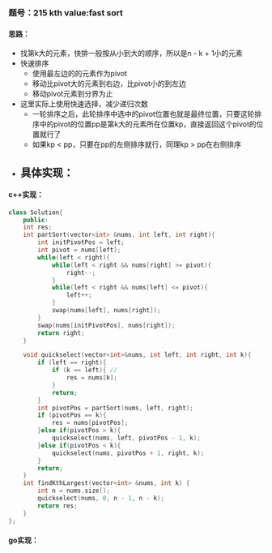 ### 题号：215 kth value:fast sort
#### 思路：
- 找第k大的元素，快排一般按从小到大的顺序，所以是n - k + 1小的元素
- 快速排序
	- 使用最左边的的元素作为pivot
	- 移动比pivot大的元素到右边，比pivot小的到左边
	- 移动pivot元素到分界为止
- 这里实际上使用快速选择，减少递归次数
	- 一轮排序之后，此轮排序中选中的pivot位置也就是最终位置，只要这轮排序中的pivot的位置pp是第k大的元素所在位置kp，直接返回这个pivot的位置就行了
	- 如果kp  < pp，只要在pp的左侧排序就行，同理kp > pp在右侧排序
- 具体实现：
	- 
#### c++实现：
```c++
class Solution{
    public:
    int res;
    int partSort(vector<int> &nums, int left, int right){
        int initPivotPos = left;
        int pivot = nums[left];
        while(left < right){
            while(left < right && nums[right] >= pivot){
                right--;
            }
            while(left < right && nums[left] <= pivot){
                left++;
            }
            swap(nums[left], nums[right]);
        }
        swap(nums[initPivotPos], nums[right]);
        return right;
    }

    void quickselect(vector<int>&nums, int left, int right, int k){
        if (left == right){
            if (k == left){ // 
                res = nums[k];
            }
            return;
        }
        int pivotPos = partSort(nums, left, right);
        if (pivotPos == k){
            res = nums[pivotPos];
        }else if(pivotPos > k){
            quickselect(nums, left, pivotPos - 1, k);
        }else if(pivotPos < k){
            quickselect(nums, pivotPos + 1, right, k);
        }
        return;
    }
    int findKthLargest(vector<int> &nums, int k) {
        int n = nums.size();
        quickselect(nums, 0, n - 1, n - k);
        return res;
    }
};
```
#### go实现：
```go

```